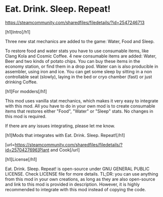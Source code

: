 # Eat. Drink. Sleep. Repeat!
https://steamcommunity.com/sharedfiles/filedetails/?id=2547246713

[h1]Intro[/h1]

Three new stat mechanics are added to the game: Water, Food and Sleep.

To restore food and water stats you have to use consumable items, like Clang Kola and Cosmic Coffee.
4 new consumable items are added: Water, Beer and two kinds of potato chips.
You can buy these items in the economy station, or find them in a drop pod.
Water can is also producible in assembler, using iron and ice.
You can get some sleep by sitting in a non controllable seat (slowly), laying in the bed or cryo chamber (fast) or just drinking Coffee.


[h1]For modders[/h1]

This mod uses vanilla stat mechanics, which makes it very easy to integrate with this mod. 
All you have to do in your own mod is to create consumable items that restores either "Food", "Water" or "Sleep" stats. No changes in this mod is required. 

If there are any issues integrating, please let me know.


[h1]Mods that integrates with Eat. Drink. Sleep. Repeat![/h1]

[url=https://steamcommunity.com/sharedfiles/filedetails/?id=2570427696]Plant and Cook[/url]


[h1]License[/h1]

Eat. Drink. Sleep. Repeat! is open-source under GNU GENERAL PUBLIC LICENSE. Check LICENSE file for more details. 
TL;DR: you can use anything from this mod in your own creations, as long as they are also open-source and link to this mod is provided in description. 
However, it is highly recommended to integrate with this mod instead of copying the code.